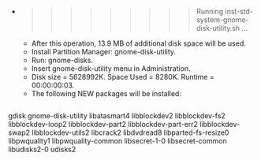 * >>>>>>>>> Running inst-std-system-gnome-disk-utility.sh ...
  * After this operation, 13.9 MB of additional disk space will be used.
  * Install Partition Manager: gnome-disk-utility.
  * Run: gnome-disks.
  * Insert gnome-disk-utility menu in Administration.
  * Disk size = 5628992K. Space Used = 8280K. Runtime = 00:00:00:03.
  * The following NEW packages will be installed:
  ```bash
gdisk gnome-disk-utility libatasmart4 libblockdev2 libblockdev-fs2
libblockdev-loop2 libblockdev-part2 libblockdev-part-err2 libblockdev-swap2 libblockdev-utils2
libcrack2 libdvdread8 libparted-fs-resize0 libpwquality1 libpwquality-common
libsecret-1-0 libsecret-common libudisks2-0 udisks2
  ```
